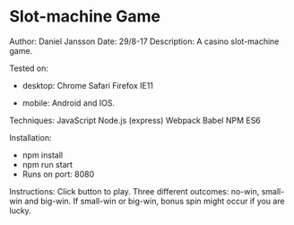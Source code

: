# Slot-machine Game

Author: Daniel Jansson
Date: 29/8-17
Description: A casino slot-machine game.

Tested on:
  - desktop:
    Chrome
    Safari
    Firefox
    IE11

  - mobile:
    Android and IOS.

Techniques:
    JavaScript
    Node.js (express)
    Webpack
    Babel
    NPM
    ES6

Installation:
 - npm install
 - npm run start
 - Runs on port: 8080

Instructions:
  Click button to play. Three different outcomes: no-win, small-win and big-win.
  If small-win or big-win, bonus spin might occur if you are lucky.
